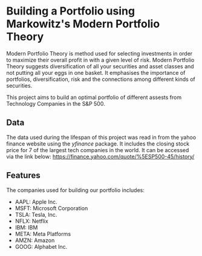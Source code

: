 # Building a Portfolio using Markowitz's Modern Portfolio Theory

Modern Portfolio Theory is method used for selecting investments in order to maximize their overall profit in with a given level of risk. Modern Portfolio Theory suggests diversification of all your securities and asset classes and not putting all your eggs in one basket. It emphasises the importance of portfolios, diversification, risk and the connections among different kinds of securities.

This project aims to build an optimal portfolio of different assests from Technology Companies in the S&P 500.  

## Data

The data used during the lifespan of this project was read in from the yahoo finance website using the *yfinance* package. It includes the closing stock price for 7 of the largest tech companies in the world.
It can be accessed via the link below: https://finance.yahoo.com/quote/%5ESP500-45/history/

## Features
 The companies used for building our portfolio includes:

 - AAPL: Apple Inc.
 - MSFT: Microsoft Corporation
 - TSLA: Tesla, Inc.
 - NFLX: Netflix
 - IBM: IBM
 - META: Meta Platforms
 - AMZN: Amazon
 - GOOG: Alphabet Inc.
